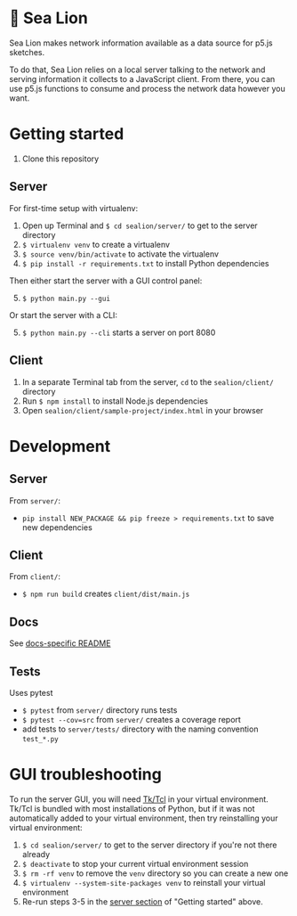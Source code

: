 # 🌊 Sea Lion

Sea Lion makes network information available as a data source for p5.js sketches.

To do that, Sea Lion relies on a local server talking to the network and serving information it collects to a JavaScript client. From there, you can use p5.js functions to consume and process the network data however you want.

# Getting started

1. Clone this repository

## Server

For first-time setup with virtualenv:

1. Open up Terminal and `$ cd sealion/server/` to get to the server directory
2. `$ virtualenv venv` to create a virtualenv
3. `$ source venv/bin/activate` to activate the virtualenv
4. `$ pip install -r requirements.txt` to install Python dependencies

Then either start the server with a GUI control panel:

5. `$ python main.py --gui`

Or start the server with a CLI:

5. `$ python main.py --cli` starts a server on port 8080

## Client

1. In a separate Terminal tab from the server, `cd` to the `sealion/client/` directory
2. Run `$ npm install` to install Node.js dependencies
3. Open `sealion/client/sample-project/index.html` in your browser

# Development

## Server

From `server/`:

- `pip install NEW_PACKAGE && pip freeze > requirements.txt` to save new dependencies

## Client

From `client/`:

- `$ npm run build` creates `client/dist/main.js`

## Docs

See [docs-specific README](./metadocs/README_docs.md)

## Tests

Uses pytest

- `$ pytest` from `server/` directory runs tests
- `$ pytest --cov=src` from `server/` creates a coverage report
- add tests to `server/tests/` directory with the naming convention `test_*.py`

# GUI troubleshooting

To run the server GUI, you will need [Tk/Tcl](http://www.tcl.tk/) in your virtual environment. Tk/Tcl is bundled with most installations of Python, but if it was not automatically added to your virtual environment, then try reinstalling your virtual environment:

1. `$ cd sealion/server/` to get to the server directory if you're not there already
1. `$ deactivate` to stop your current virtual environment session
1. `$ rm -rf venv` to remove the `venv` directory so you can create a new one
1. `$ virtualenv --system-site-packages venv` to reinstall your virtual environment
1. Re-run steps 3-5 in the [server section](https://github.com/kaganjd/sealion#server) of "Getting started" above.
